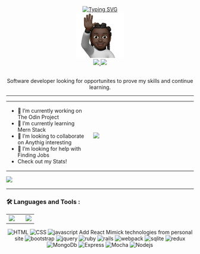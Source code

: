 <div id="header" align="center">
 <a href="https://git.io/typing-svg">
<a href="https://git.io/typing-svg"><img src="https://readme-typing-svg.demolab.com?font=Fira+Code&size=36&duration=4000&pause=200&color=135001&background=000000&center=true&vCenter=true&multiline=true&width=1000&height=160&lines=Hey+There%2C+I'm+Austin+Johnson;Technically+Austin+Johnson;Fullstack+Web+Developer+and+Photographer" alt="Typing SVG" /></a>

</div>

<div id="avatar" align="center">
 <img src="27DDC5C7-77D7-4E81-ADE7-BF527961DDE5.png" width="25%">
</div>
                                                                                   
<div id="social-badges" align="center">
  <a href="https://www.linkedin.com/in/austinjjohnson/" id="linkedin">
    <img src="https://img.shields.io/badge/LinkedIn-blue?logo=linkedin&logoColor=white&style=for-the-badge">
  </a>
  
  <a href="https://twitter.com/TechnicallyAJ" id="twitter">
    <img src="https://img.shields.io/badge/Twitter-blue?logo=twitter&logoColor=white&style=for-the-badge">
  </a>
</div>

<div id="activity-badges" align="center">
  <a href="">
    <img src="https://komarev.com/ghpvc/?username=TechnicallyAustin&style=flat-square&color=blue" alt=""/>
  </a>
</div>
 
 <div id="about-me" align="center">
   <p>Software developer looking for opportunites to prove my skills and continue learning.</p>
 </div>
    
   ---

 <div id="currently" align="center">
  <table width="100%">
   <tr>
    <td width=45%">
  <ul>
   <li>🔭 I’m currently working on The Odin Project</li>
   <li>🌱 I’m currently learning Mern Stack</li>
   <li>👯 I’m looking to collaborate on Anythig interesting</li>
   <li>🤔 I’m looking for help with Finding Jobs</li>
   <li>Check out my Stats!</li>
  </ul>
     </td>
    <td width=55%">
      <img src="https://wakatime.com/share/@TechnicallyAustin/6b3118df-d4e0-45b6-bec4-ab00b32a129d.svg" width="100%">
    </td>
   </tr>
   </table>
  
 </div>
  
 <a id="github-streak">
  <img src="http://github-readme-streak-stats.herokuapp.com?user=TechnicallyAustin&theme=ambient-gradient&card_width=1000">
 </a>

  ---
  
  ### 🛠️ Languages and Tools :
  <table align="center" width="100%">
   <tr>
     <td width="60%">
       <a id="github-stats" align="justify">
        <img src="https://github-readme-stats.vercel.app/api?username=TechnicallyAustin&count_private=true" width="100%">
       </a>
     </td>
     <td>
      <a id="top-lang" width="40%">
       <img src="https://github-readme-stats.vercel.app/api/top-langs/?username=TechnicallyAustin&size_weight=0.5&count_weight=0.5" width="100%">
      </a>
     </td>
    
   </tr>                                                                                                             </table>
 <div id="language-badges" align="center">
   <a>
    <img src="https://img.shields.io/badge/HTML5-E34F26.svg?style=for-the-badge&logo=HTML5&logoColor=white" alt="HTML" id="HTML">
   </a>
    <a>
    <img src="https://img.shields.io/badge/CSS3-1572B6.svg?style=for-the-badge&logo=CSS3&logoColor=white" alt="CSS" id="CSS">
   </a>
    <a>
    <img src="https://img.shields.io/badge/JavaScript-F7DF1E.svg?style=for-the-badge&logo=JavaScript&logoColor=black" alt="javascript" id="javascript">
   </a>
  <a>Add React</a>
  <a> Mimick technologies from personal site</a>
    <a>
    <img src="https://img.shields.io/badge/Bootstrap-7952B3.svg?style=for-the-badge&logo=Bootstrap&logoColor=white" alt="bootstrap" id="bootstrap">
   </a>
    <a>
    <img src="https://img.shields.io/badge/jQuery-0769AD.svg?style=for-the-badge&logo=jQuery&logoColor=white" alt="jquery" id="jquery">
   </a>
    <a>
    <img src="https://img.shields.io/badge/Ruby-CC342D.svg?style=for-the-badge&logo=Ruby&logoColor=white" alt="ruby" id="ruby">
   </a>
    <a>
    <img src="https://img.shields.io/badge/Ruby%20on%20Rails-CC0000.svg?style=for-the-badge&logo=Ruby-on-Rails&logoColor=white" alt="rails" id="rails">
   </a>
   <a>
    <img src="https://img.shields.io/badge/Webpack-8DD6F9.svg?style=for-the-badge&logo=Webpack&logoColor=black" alt="webpack" id="webpack">
   </a>
    <a>
    <img src="https://img.shields.io/badge/SQLite-003B57.svg?style=for-the-badge&logo=SQLite&logoColor=white" alt="sqlite" id="sqlite">
   </a>
    <a>
     <img src="https://img.shields.io/badge/Redux-764ABC.svg?style=for-the-badge&logo=Redux&logoColor=white" alt="redux" id="redux">
    </a>
    <a>
     <img src="https://img.shields.io/badge/MongoDB-47A248.svg?style=for-the-badge&logo=MongoDB&logoColor=white" alt="MongoDb" id="MongoDb">
    </a>
    <a>
     <img src="https://img.shields.io/badge/Express-000000.svg?style=for-the-badge&logo=Express&logoColor=white" alt="Express" id="Express">
    </a>
    <a>
     <img src="https://img.shields.io/badge/Mocha-8D6748.svg?style=for-the-badge&logo=Mocha&logoColor=white" alt="Mocha" id="Mocha">
    </a>
    <a>
     <img src="https://img.shields.io/badge/Node.js-339933.svg?style=for-the-badge&logo=nodedotjs&logoColor=white" alt="Nodejs" id="Nodejs">
 </a>
 
 </div>



<!--

Here are some ideas to get you started:

- 🔭 I’m currently working on ...
- 🌱 I’m currently learning ...
- 👯 I’m looking to collaborate on ...
- 🤔 I’m looking for help with ...
- 💬 Ask me about ...
- ⚡ Fun fact: ...
-->
